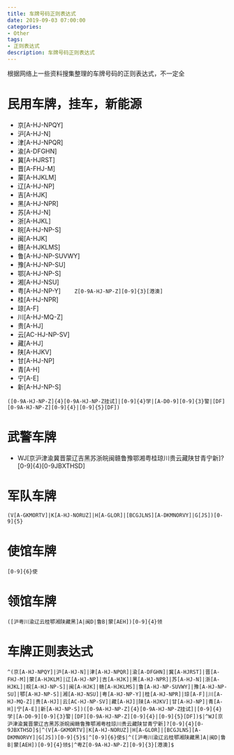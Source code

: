 ```yaml
---
title: 车牌号码正则表达式
date: 2019-09-03 07:00:00
categories:
- Other
tags:
- 正则表达式
description: 车牌号码正则表达式
---
```


根据网络上一些资料搜集整理的车牌号码的正则表达式，不一定全

# 民用车牌，挂车，新能源

* 京[A-HJ-NPQY]
* 沪[A-HJ-N]
* 津[A-HJ-NPQR]
* 渝[A-DFGHN]
* 冀[A-HJRST]
* 晋[A-FHJ-M]
* 蒙[A-HJKLM]
* 辽[A-HJ-NP]
* 吉[A-HJK]
* 黑[A-HJ-NPR]
* 苏[A-HJ-N]
* 浙[A-HJKL]
* 皖[A-HJ-NP-S]
* 闽[A-HJK]
* 赣[A-HJKLMS]
* 鲁[A-HJ-NP-SUVWY]
* 豫[A-HJ-NP-SU]
* 鄂[A-HJ-NP-S]
* 湘[A-HJ-NSU]
* 粤[A-HJ-NP-Y]&nbsp;&nbsp;&nbsp;&nbsp;&nbsp;&nbsp;&nbsp;&nbsp;`Z[0-9A-HJ-NP-Z][0-9]{3}[港澳]`
* 桂[A-HJ-NPR]
* 琼[A-F]
* 川[A-HJ-MQ-Z]
* 贵[A-HJ]
* 云[AC-HJ-NP-SV]
* 藏[A-HJ]
* 陕[A-HJKV]
* 甘[A-HJ-NP]
* 青[A-H]
* 宁[A-E]
* 新[A-HJ-NP-S]

```
([0-9A-HJ-NP-Z]{4}[0-9A-HJ-NP-Z挂试]|[0-9]{4}学|[A-D0-9][0-9]{3}警|[DF][0-9A-HJ-NP-Z][0-9]{4}|[0-9]{5}[DF])
```

# 武警车牌

* WJ[京沪津渝冀晋蒙辽吉黑苏浙皖闽赣鲁豫鄂湘粤桂琼川贵云藏陕甘青宁新]?[0-9]{4}[0-9JBXTHSD]

# 军队车牌

```
(V[A-GKMORTV]|K[A-HJ-NORUZ]|H[A-GLOR]|[BCGJLNS][A-DKMNORVY]|G[JS])[0-9]{5}
```

# 使馆车牌

```
[0-9]{6}使
```

# 领馆车牌

```
([沪粤川渝辽云桂鄂湘陕藏黑]A|闽D|鲁B|蒙[AEH])[0-9]{4}领
```

# 车牌正则表达式

```
^(京[A-HJ-NPQY]|沪[A-HJ-N]|津[A-HJ-NPQR]|渝[A-DFGHN]|冀[A-HJRST]|晋[A-FHJ-M]|蒙[A-HJKLM]|辽[A-HJ-NP]|吉[A-HJK]|黑[A-HJ-NPR]|苏[A-HJ-N]|浙[A-HJKL]|皖[A-HJ-NP-S]|闽[A-HJK]|赣[A-HJKLMS]|鲁[A-HJ-NP-SUVWY]|豫[A-HJ-NP-SU]|鄂[A-HJ-NP-S]|湘[A-HJ-NSU]|粤[A-HJ-NP-Y]|桂[A-HJ-NPR]|琼[A-F]|川[A-HJ-MQ-Z]|贵[A-HJ]|云[AC-HJ-NP-SV]|藏[A-HJ]|陕[A-HJKV]|甘[A-HJ-NP]|青[A-H]|宁[A-E]|新[A-HJ-NP-S])([0-9A-HJ-NP-Z]{4}[0-9A-HJ-NP-Z挂试]|[0-9]{4}学|[A-D0-9][0-9]{3}警|[DF][0-9A-HJ-NP-Z][0-9]{4}|[0-9]{5}[DF])$|^WJ[京沪津渝冀晋蒙辽吉黑苏浙皖闽赣鲁豫鄂湘粤桂琼川贵云藏陕甘青宁新]?[0-9]{4}[0-9JBXTHSD]$|^(V[A-GKMORTV]|K[A-HJ-NORUZ]|H[A-GLOR]|[BCGJLNS][A-DKMNORVY]|G[JS])[0-9]{5}$|^[0-9]{6}使$|^([沪粤川渝辽云桂鄂湘陕藏黑]A|闽D|鲁B|蒙[AEH])[0-9]{4}领$|^粤Z[0-9A-HJ-NP-Z][0-9]{3}[港澳]$
```

 


 



